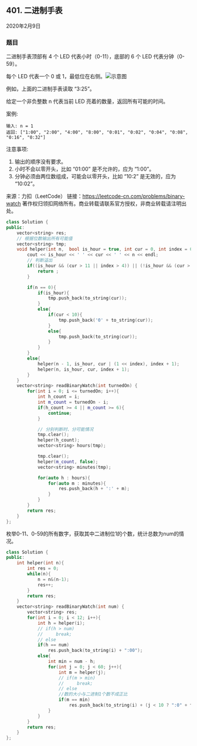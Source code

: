 ## 401. 二进制手表

2020年2月9日

### 题目

二进制手表顶部有 4 个 LED 代表小时（0-11），底部的 6 个 LED 代表分钟（0-59）。

每个 LED 代表一个 0 或 1，最低位在右侧。![示意图](https://upload.wikimedia.org/wikipedia/commons/8/8b/Binary_clock_samui_moon.jpg)

例如，上面的二进制手表读取 “3:25”。

给定一个非负整数 n 代表当前 LED 亮着的数量，返回所有可能的时间。

案例:

```no
输入: n = 1
返回: ["1:00", "2:00", "4:00", "8:00", "0:01", "0:02", "0:04", "0:08", "0:16", "0:32"]
```

注意事项:

1. 输出的顺序没有要求。
2. 小时不会以零开头，比如 “01:00” 是不允许的，应为 “1:00”。
3. 分钟必须由两位数组成，可能会以零开头，比如 “10:2” 是无效的，应为 “10:02”。

来源：力扣（LeetCode）
链接：https://leetcode-cn.com/problems/binary-watch
著作权归领扣网络所有。商业转载请联系官方授权，非商业转载请注明出处。

```cpp
class Solution {
public:
    vector<string> res;
    // 根据位数输出所有可能值
    vector<string> tmp;
    void helper(int n,  bool is_hour = true, int cur = 0, int index = 0){
        cout << is_hour << ' ' << cur << ' ' << n << endl;
        // 判断溢出
        if((is_hour && (cur > 11 || index > 4)) || (!is_hour && (cur > 59 || index > 6))){
            return ;
        }

        if(n == 0){
            if(is_hour){
                tmp.push_back(to_string(cur));
            }
            else{
                if(cur < 10){
                    tmp.push_back('0' + to_string(cur));
                }
                else{
                    tmp.push_back(to_string(cur));
                }
            }
        }
        else{
            helper(n - 1, is_hour, cur | (1 << index), index + 1);
            helper(n, is_hour, cur, index + 1);
        }
    }
    vector<string> readBinaryWatch(int turnedOn) {
        for(int i = 0; i <= turnedOn; i++){
            int h_count = i;
            int m_count = turnedOn - i;
            if(h_count >= 4 || m_count >= 6){
                continue;
            }

            // 分别判断时、分可能情况
            tmp.clear();
            helper(h_count);
            vector<string> hours(tmp);

            tmp.clear();
            helper(m_count, false);
            vector<string> minutes(tmp);

            for(auto h : hours){
                for(auto m : minutes){
                    res.push_back(h + ':' + m);
                }
            }
        }
        return res;
    }
};
```

枚举0-11、0-59的所有数字，获取其中二进制位1的个数，统计总数为num的情况。

```cpp
class Solution {
public:
    int helper(int n){
        int res = 0;
        while(n){
            n = n&(n-1);
            res++;
        }
        return res;
    }
    vector<string> readBinaryWatch(int num) {
        vector<string> res;
        for(int i = 0; i < 12; i++){
            int h = helper(i);
            // if(h > num)
            //     break;
            // else 
            if(h == num)
                res.push_back(to_string(i) + ":00");
            else{
                int min = num - h;
                for(int j = 0; j < 60; j++){
                    int m = helper(j);
                    // if(m > min)
                    //     break;
                    // else 
                    //数的大小与二进制1个数不成正比
                    if(m == min)
                        res.push_back(to_string(i) + (j < 10 ? ":0" + to_string(j) : ":" + to_string(j)));
                }
            }
        }
        return res;
    }
};
```

